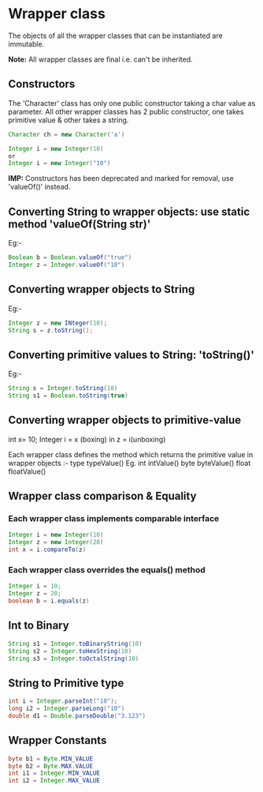 # Wrapper class

The objects of all the wrapper classes that can be instantiated are immutable.

**Note:** All wrapper classes are final i.e. can't be inherited.

## Constructors

The 'Character' class has only one public constructor taking a char value as parameter.
All other wrapper classes has 2 public constructor, one takes primitive value & other takes a string.

```java
Character ch = new Character('a')

Integer i = new Integer(10)
or
Integer i = new Integer("10")
```

**IMP:** Constructors has been deprecated and marked for removal, use 'valueOf()' instead.


## Converting String to wrapper objects: use static method 'valueOf(String str)'

Eg:-

```java
Boolean b = Boolean.valueOf("true")
Integer z = Integer.valueOf("10")
```

## Converting wrapper objects to String

Eg:-

```java
Integer z = new INteger(10);
String s = z.toString();
```

## Converting primitive values to String: 'toString()'

Eg:-

```java
String s = Integer.toString(10)
String s1 = Boolean.toString(true)
```

## Converting wrapper objects to primitive-value

int x= 10;
Integer i = x (boxing)
in z = i(unboxing)

Each wrapper class defines the method which returns the primitive value in wrapper objects :-
type typeValue()
Eg.
int intValue()
byte byteValue()
float floatValue()

## Wrapper class comparison & Equality

### Each wrapper class implements comparable interface

```java
Integer i = new Integer(10)
Integer z = new Integer(20)
int x = i.compareTo(z)
```

### Each wrapper class overrides the equals() method

```java
Integer i = 10;
Integer z = 20;
boolean b = i.equals(z)
```

## Int to Binary

```java
String s1 = Integer.toBinaryString(10)
String s2 = Integer.toHexString(10)
String s3 = Integer.toOctalString(10)
```

## String to Primitive type

```java
int i = Integer.parseInt("10");
long i2 = Integer.parseLong("10")
double d1 = Double.parseDouble("3.123")
```

## Wrapper Constants

```java
byte b1 = Byte.MIN_VALUE
byte b2 = Byte.MAX.VALUE
int i1 = Integer.MIN_VALUE
int i2 = Integer.MAX_VALUE
```
